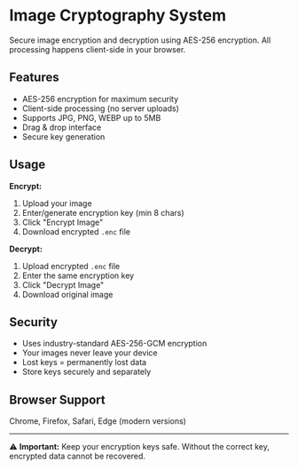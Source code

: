 # Image Cryptography System

Secure image encryption and decryption using AES-256 encryption. All processing happens client-side in your browser.

## Features

- AES-256 encryption for maximum security
- Client-side processing (no server uploads)
- Supports JPG, PNG, WEBP up to 5MB
- Drag & drop interface
- Secure key generation

## Usage

**Encrypt:**
1. Upload your image
2. Enter/generate encryption key (min 8 chars)
3. Click "Encrypt Image"
4. Download encrypted `.enc` file

**Decrypt:**
1. Upload encrypted `.enc` file
2. Enter the same encryption key
3. Click "Decrypt Image"
4. Download original image

## Security

- Uses industry-standard AES-256-GCM encryption
- Your images never leave your device
- Lost keys = permanently lost data
- Store keys securely and separately

## Browser Support

Chrome, Firefox, Safari, Edge (modern versions)

---

⚠️ **Important:** Keep your encryption keys safe. Without the correct key, encrypted data cannot be recovered.
 
